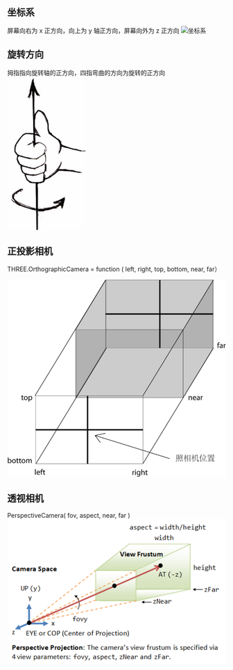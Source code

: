 ## 坐标系

屏幕向右为 x 正方向，向上为 y 轴正方向，屏幕向外为 z 正方向
![坐标系](./坐标系.jpgg)

## 旋转方向

拇指指向旋转轴的正方向，四指弯曲的方向为旋转的正方向
![旋转方向](./旋转方向.jpg)

## 正投影相机

THREE.OrthographicCamera = function ( left, right, top, bottom, near, far）

![正投影相机](./正投影相机.jpg)

## 透视相机

PerspectiveCamera( fov, aspect, near, far )
![透视相机](./透视相机.png)
